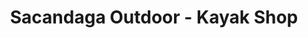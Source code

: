 ---
title: "Sacandaga Outdoor - Kayak Shop"
url: /hadley/sacandaga-outdoor-kayak-shop/
shop: Boot
---
